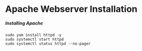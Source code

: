 
# Apache Webserver Installation 

##### Installing Apache

```
sudo yum install httpd -y 
sudo systemctl start httpd 
sudo systemctl status httpd --no-pager
```




